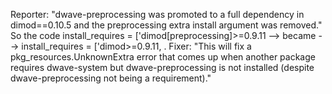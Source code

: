 Reporter: "dwave-preprocessing was promoted to a full dependency in dimod==0.10.5 and the preprocessing extra install argument was removed." So the code install_requires = ['dimod[preprocessing]>=0.9.11 --> became --> install_requires = ['dimod>=0.9.11, . Fixer: "This will fix a pkg_resources.UnknownExtra error that comes up when another package requires dwave-system but dwave-preprocessing is not installed (despite dwave-preprocessing not being a requirement)."
